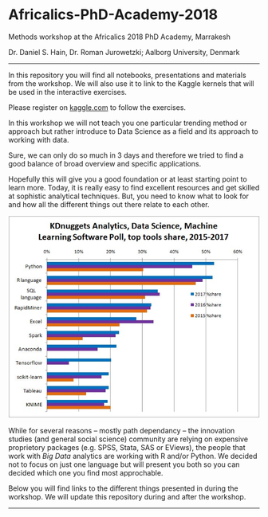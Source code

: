 # Africalics-PhD-Academy-2018
Methods workshop at the Africalics 2018 PhD Academy, Marrakesh 

Dr. Daniel S. Hain, Dr. Roman Jurowetzki; Aalborg University, Denmark

---

In this repository you will find all notebooks, presentations and materials from the workshop. We will also use it to link to the Kaggle kernels that will be used in the interactive exercises.

Please register on [kaggle.com](https://www.kaggle.com) to follow the exercises.

In this workshop we will not teach you one particular trending method or approach but rather introduce to Data Science as a field and its approach to working with data.

Sure, we can only do so much in 3 days and therefore we tried to find a good balance of broad overview and specific applications.

Hopefully this will give you a good foundation or at least starting point to learn more. Today, it is really easy to find excellent resources and get skilled at sophistic analytical techniques. But, you need to know what to look for and how all the different things out there relate to each other. 

![kdn](img/kdnuggets.jpg)

While for several reasons – mostly path dependancy – the innovation studies (and general social science) community are relying on expensive proprietory packages (e.g. SPSS, Stata, SAS or EViews), the people that work with *Big Data* analytics are working with R and/or Python. We decided not to focus on just one language but will present you both so you can decided which one you find most approchable.

Below you will find links to the different things presented in during the workshop. We will update this repository during and after the workshop.

---

